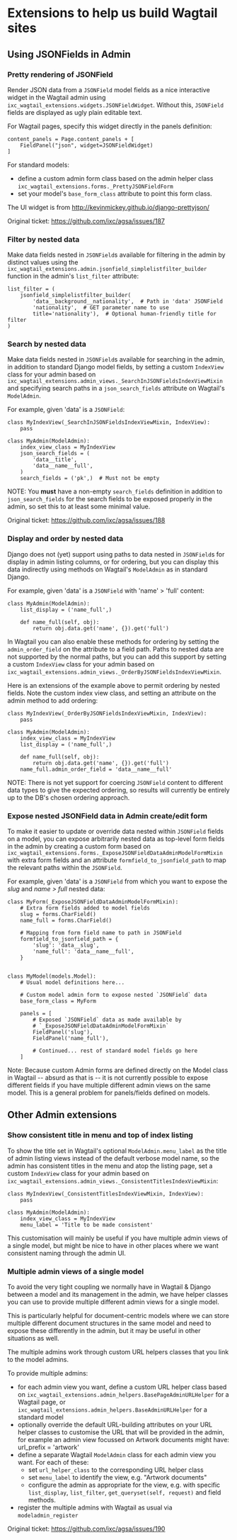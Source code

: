 Extensions to help us build Wagtail sites
=========================================


Using JSONFields in Admin
-------------------------

### Pretty rendering of JSONField

Render JSON data from a `JSONField` model fields as a nice interactive widget
in the Wagtail admin using `ixc_wagtail_extensions.widgets.JSONFieldWidget`.
Without this, `JSONField` fields are displayed as ugly plain editable text.

For Wagtail pages, specify this widget directly in the panels definition:

    content_panels = Page.content_panels + [
        FieldPanel("json", widget=JSONFieldWidget)
    ]

For standard models:

* define a custom admin form class based on the admin helper class
  `ixc_wagtail_extensions.forms._PrettyJSONFieldForm`
* set your model's `base_form_class` attribute to point this form class.

The UI widget is from http://kevinmickey.github.io/django-prettyjson/

Original ticket: https://github.com/ixc/agsa/issues/187

### Filter by nested data

Make data fields nested in `JSONField`s available for filtering in the admin
by distinct values using the
`ixc_wagtail_extensions.admin.jsonfield_simplelistfilter_builder` function in
the admin's `list_filter` attribute:

    list_filter = (
        jsonfield_simplelistfilter_builder(
            'data__background__nationality',  # Path in 'data' JSONField
            'nationality',  # GET parameter name to use
            title='nationality'),  # Optional human-friendly title for filter
    )

### Search by nested data

Make data fields nested in `JSONField`s available for searching in the admin,
in addition to standard Django model fields, by setting a custom `IndexView`
class for your admin based on
`ixc_wagtail_extensions.admin_views._SearchInJSONFieldsIndexViewMixin` and
specifying search paths in a `json_search_fields` attribute on
Wagtail's `ModelAdmin`.

For example, given 'data' is a `JSONField`:

    class MyIndexView(_SearchInJSONFieldsIndexViewMixin, IndexView):
        pass

    class MyAdmin(ModelAdmin):
        index_view_class = MyIndexView
        json_search_fields = (
            'data__title',
            'data__name__full',
        )
        search_fields = ('pk',)  # Must not be empty

NOTE: You **must** have a non-empty `search_fields` definition in addition
to `json_search_fields` for the search fields to be exposed properly in the
admin, so set this to at least some minimal value.

Original ticket: https://github.com/ixc/agsa/issues/188

### Display and order by nested data

Django does not (yet) support using paths to data nested in `JSONField`s for
display in admin listing columns, or for ordering, but you can display this
data indirectly using methods on Wagtail's `ModelAdmin` as in standard Django.

For example, given 'data' is a `JSONField` with 'name' > 'full' content:

    class MyAdmin(ModelAdmin):
        list_display = ('name_full',)

        def name_full(self, obj):
            return obj.data.get('name', {}).get('full')

In Wagtail you can also enable these methods for ordering by setting the
`admin_order_field` on the attribute to a field path. Paths to nested data are
not supported by the normal paths, but you can add this support by setting a
custom `IndexView` class for your admin based on
`ixc_wagtail_extensions.admin_views._OrderByJSONFieldsIndexViewMixin`.

Here is an extensions of the example above to permit ordering by nested fields.
Note the custom index view class, and setting an attribute on the admin method
to add ordering:

    class MyIndexView(_OrderByJSONFieldsIndexViewMixin, IndexView):
        pass

    class MyAdmin(ModelAdmin):
        index_view_class = MyIndexView
        list_display = ('name_full',)

        def name_full(self, obj):
            return obj.data.get('name', {}).get('full')
        name_full.admin_order_field = 'data__name__full'

NOTE: There is not yet support for coercing `JSONField` content to different
data types to give the expected ordering, so results will currently be entirely
up to the DB's chosen ordering approach.

### Expose nested JSONField data in Admin create/edit form

To make it easier to update or override data nested within `JSONField` fields
on a model, you can expose arbitrarily nested data as top-level form fields
in the admin by creating a custom form based on
`ixc_wagtail_extensions.forms._ExposeJSONFieldDataAdminModelFormMixin` with extra
form fields and an attribute `formfield_to_jsonfield_path` to map the relevant
paths within the `JSONField`.

For example, given 'data' is a `JSONField` from which you want to expose the
*slug* and *name > full* nested data:

    class MyForm(_ExposeJSONFieldDataAdminModelFormMixin):
        # Extra form fields added to model fields
        slug = forms.CharField()
        name_full = forms.CharField()

        # Mapping from form field name to path in JSONField
        formfield_to_jsonfield_path = {
            'slug': 'data__slug',
            'name_full': 'data__name__full',
        }


    class MyModel(models.Model):
        # Usual model definitions here...

        # Custom model admin form to expose nested `JSONField` data
        base_form_class = MyForm

        panels = [
            # Exposed `JSONField` data as made available by
            # `_ExposeJSONFieldDataAdminModelFormMixin`
            FieldPanel('slug'),
            FieldPanel('name_full'),

            # Continued... rest of standard model fields go here
        ]

Note: Because custom Admin forms are defined directly on the Model class in
Wagtail -- absurd as that is -- it is not currently possible to expose
different fields if you have multiple different admin views on the same model.
This is a general problem for panels/fields defined on models.


Other Admin extensions
----------------------

### Show consistent title in menu and top of index listing

To show the title set in Wagtail's optional `ModelAdmin.menu_label` as the
title of admin listing views instead of the default verbose model name, so the
admin has consistent titles in the menu and atop the listing page, set a custom
`IndexView` class for your admin based on
`ixc_wagtail_extensions.admin_views._ConsistentTitlesIndexViewMixin`:

    class MyIndexView(_ConsistentTitlesIndexViewMixin, IndexView):
        pass

    class MyAdmin(ModelAdmin):
        index_view_class = MyIndexView
        menu_label = 'Title to be made consistent'

This customisation will mainly be useful if you have multiple admin views of
a single model, but might be nice to have in other places where we want
consistent naming through the admin UI.

### Multiple admin views of a single model

To avoid the very tight coupling we normally have in Wagtail & Django between
a model and its management in the admin, we have helper classes you can use
to provide multiple different admin views for a single model.

This is particularly helpful for document-centric models where we can store
multiple different document structures in the same model and need to expose
these differently in the admin, but it may be useful in other situations as
well.

The multiple admins work through custom URL helpers classes that you link
to the model admins.

To provide multiple admins:

* for each admin view you want, define a custom URL helper class based on
  `ixc_wagtail_extensions.admin_helpers.BasePageAdminURLHelper` for a Wagtail
  page, or `ixc_wagtail_extensions.admin_helpers.BaseAdminURLHelper` for a
  standard model
* optionally override the default URL-building attributes on your URL helper
  classes to customise the URL that will be provided in the admin, for example
  an admin view focussed on Artwork documents might have:
      url_prefix = 'artwork'
* define a separate Wagtail `ModelAdmin` class for each admin view you want.
  For each of these:
  * set `url_helper_class` to the corresponding URL helper class
  * set `menu_label` to identify the view, e.g. "Artwork documents"
  * configure the admin as appropriate for the view, e.g. with specific
    `list_display`, `list_filter`, `get_queryset(self, request)` and
    field methods.
* register the multiple admins with Wagtail as usual via
  `modeladmin_register`

Original ticket: https://github.com/ixc/agsa/issues/190
